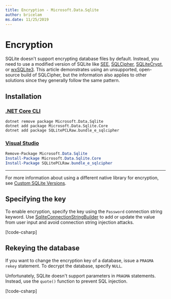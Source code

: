 ```yaml
---
title: Encryption - Microsoft.Data.Sqlite
author: bricelam
ms.date: 11/25/2019
---
```

# Encryption

SQLite doesn't support encrypting database files by default. Instead, you need to use a modified version of SQLite like [SEE](https://www.hwaci.com/sw/sqlite/see.html), [SQLCipher](https://www.zetetic.net/sqlcipher/), [SQLiteCrypt](http://www.sqlite-crypt.com/), or [wxSQLite3](https://utelle.github.io/wxsqlite3). This article demonstrates using an unsupported, open-source build of SQLCipher, but the information also applies to other solutions since they generally follow the same pattern.

## Installation

### [.NET Core CLI](#tab/netcore-cli)

```dotnetcli
dotnet remove package Microsoft.Data.Sqlite
dotnet add package Microsoft.Data.Sqlite.Core
dotnet add package SQLitePCLRaw.bundle_e_sqlcipher
```

### [Visual Studio](#tab/visual-studio)

``` PowerShell
Remove-Package Microsoft.Data.Sqlite
Install-Package Microsoft.Data.Sqlite.Core
Install-Package SQLitePCLRaw.bundle_e_sqlcipher
```

---

For more information about using a different native library for encryption, see [Custom SQLite Versions](custom-sqlite.md).

## Specifying the key

To enable encryption, specify the key using the `Password` connection string keyword. Use [SqliteConnectionStringBuilder](/dotnet/api/microsoft.data.sqlite.sqliteconnectionstringbuilder) to add or update the value from user input and avoid connection string injection attacks.

[!code-csharp[](../samples/msdata-sqlite/EncryptionSample/Program.cs?name=snippet_ConnectionStringBuilder)]

## Rekeying the database

If you want to change the encryption key of a database, issue a `PRAGMA rekey` statement. To decrypt the database, specify `NULL`.

Unfortunately, SQLite doesn't support parameters in `PRAGMA` statements. Instead, use the `quote()` function to prevent SQL injection.

[!code-csharp[](../samples/msdata-sqlite/EncryptionSample/Program.cs?name=snippet_Rekey)]

